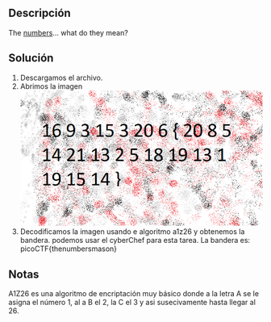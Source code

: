 ## Descripción
The [numbers](https://jupiter.challenges.picoctf.org/static/f209a32253affb6f547a585649ba4fda/the_numbers.png)... what do they mean?

## Solución
1. Descargamos el archivo.
2. Abrimos la imagen
![IMG34.png](../../imgRes/IMG34.png)
4. Decodificamos la imagen usando e algoritmo a1z26 y obtenemos la bandera. podemos usar el cyberChef para esta tarea.
La bandera es: picoCTF{thenumbersmason}


## Notas
A1Z26 es una algoritmo de encriptación muy básico donde a la letra A se le asigna el número 1, al a B el 2, la C el 3 y asi susecivamente hasta llegar al 26.
